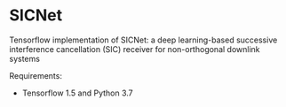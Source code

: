 # SICNet
Tensorflow implementation of SICNet: a deep learning-based successive interference cancellation (SIC) receiver for non-orthogonal downlink systems

Requirements:
- Tensorflow 1.5 and Python 3.7
